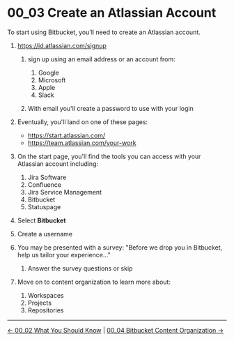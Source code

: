 # 00_03 Create an Atlassian Account
To start using Bitbucket, you’ll need to create an Atlassian account.  

1. https://id.atlassian.com/signup
	1. sign up using an email address or an account from:

		1. Google
		1. Microsoft
		1. Apple
		1. Slack

	1. With email you'll create a password to use with your login

1. Eventually, you'll land on one of these pages:

	- https://start.atlassian.com/
	- https://team.atlassian.com/your-work

1. On the start page, you'll find the tools you can access with your Atlassian account including:

	1. Jira Software
	1. Confluence
	1. Jira Service Management
	1. Bitbucket
	1. Statuspage

1. Select **Bitbucket**
1. Create a username
1. You may be presented with a survey: "Before we drop you in Bitbucket, help us tailor your experience..."

	1. Answer the survey questions or skip

1. Move on to content organization to learn more about:

	1. Workspaces
	1. Projects
	1. Repositories


<!-- FooterStart -->
---
[← 00_02 What You Should Know](../00_02_what_you_should_know/README.md) | [00_04 Bitbucket Content Organization →](../00_04_bitbucket_content_organization/README.md)
<!-- FooterEnd -->
